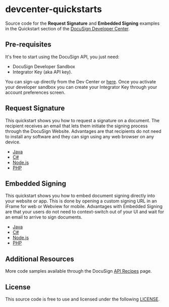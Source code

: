 # devcenter-quickstarts

Source code for the **Request Signature** and **Embedded Signing** examples in the Quickstart section of the [DocuSign Developer Center](https://www.docusign.com/developer-center).  

## Pre-requisites

It's free to start using the DocuSign API, you just need:

- DocuSign Developer Sandbox 
- Integrator Key (aka API key).

You can sign-up directly from the Dev Center or [here](https://secure.docusign.com/signup/developer).  Once you activate your developer sandbox you can create your Integrator Key through your account preferences screen.

## Request Signature

This quickstart shows you how to request a signature on a document. The recipient receives an email that lets them initiate the signing process through the DocuSign Website. Advantages are that recipients do not need to install any software and they can sign using any web browser on any device.

* [Java](1-SignatureRequest/SignatureRequest.java)
* [C#](1-SignatureRequest/SignatureRequest.cs)
* [Node.js](1-SignatureRequest/signatureRequest.js)
* [PHP](1-SignatureRequest/SignatureRequest.php)

## Embedded Signing

This quickstart shows you how to embed document signing directly into your website or app. This is done by opening a custom signing URL in an iFrame for web or Webview for mobile. Advantages with Embedded Signing are that your users do not need to context-switch out of your UI and wait for an email to arrive to sign documents.

* [Java](2-EmbeddedSigning/EmbeddedSigning.java)
* [C#](2-EmbeddedSigning/EmbeddedSigning.cs)
* [Node.js](2-EmbeddedSigning/embeddedSigning.js)
* [PHP](2-EmbeddedSigning/EmbeddedSigning.php)

## Additional Resources

More code samples available through the DocuSign [API Recipes](https://www.docusign.com/developer-center/recipes) page.  

## License

This source code is free to use and licensed under the following [LICENSE](LICENSE).

